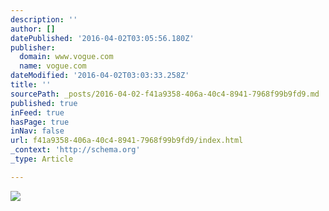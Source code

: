 ```yaml
---
description: ''
author: []
datePublished: '2016-04-02T03:05:56.180Z'
publisher:
  domain: www.vogue.com
  name: vogue.com
dateModified: '2016-04-02T03:03:33.258Z'
title: ''
sourcePath: _posts/2016-04-02-f41a9358-406a-40c4-8941-7968f99b9fd9.md
published: true
inFeed: true
hasPage: true
inNav: false
url: f41a9358-406a-40c4-8941-7968f99b9fd9/index.html
_context: 'http://schema.org'
_type: Article

---
```

![](http://media.vogue.com/r/w_239,h_239,c_true/2016/01/04/12-angelina-jolie.jpg)